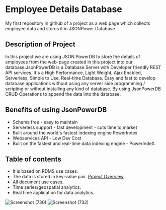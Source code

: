 # Employee Details Database
My first repository in github of a project as a web page which collects employee data and stores it in JSONPower Database
## Description of Project
In this project we are using JSON PowerDB to store the details of employees from the web-page created in this project into our database.JsonPowerDB is a Database Server with Developer friendly REST API services. It's a High Performance, Light Weight, Ajax Enabled, Serverless, Simple to Use, Real-time Database. Easy and fast to develop database applications without using any server side programming / scripting or without installing any kind of database. By using JsonPowerDB CRUD Operations to append the data into the database.
## Benefits of using JsonPowerDB
* Schema free - easy to maintain
* Serverless support - fast development - cuts time to market
* Built around the world's fastest indexing engine PowerIndex
* Webservices API - Low Dev Cost
* Built on the fastest and real-time data indexing engine - PowerIndeX.
## Table of contents
* It is based on RDMS use cases.
* The data is stored in key-value pair. [Project Overview](#project-overview)
* All document use cases.
* Time series/geospatial analytics.
* Real time application for data analytics.

![Screenshot (730)](https://user-images.githubusercontent.com/83516604/203568208-d96cb259-f61b-40d6-930f-b209b93f913d.png)
![Screenshot (732)](https://user-images.githubusercontent.com/83516604/203568503-9cd8f2ef-389d-4498-9f9e-267ef76cdb32.png)


